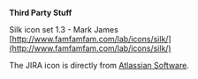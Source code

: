 
**Third Party Stuff**

Silk icon set 1.3 - Mark James<br/>
[http://www.famfamfam.com/lab/icons/silk/](http://www.famfamfam.com/lab/icons/silk/)

The JIRA icon is directly from [Atlassian Software](https://www.atlassian.com/).